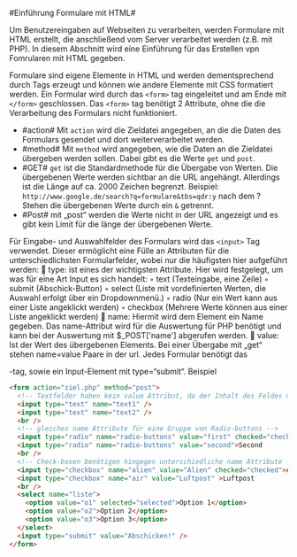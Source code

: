 #Einführung Formulare mit HTML#

Um Benutzereingaben auf Webseiten zu verarbeiten, werden Formulare mit HTML erstellt, die anschließend vom Server verarbeitet werden (z.B. mit PHP). In diesem Abschnitt wird eine Einführung für das Erstellen vpn Fomrularen mit HTML gegeben.

Formulare sind eigene Elemente in HTML und werden dementsprechend durch Tags erzeugt und können wie andere Elemente mit CSS formatiert werden.
Ein Formular wird durch das `<form>` tag eingeleitet und am Ende mit `</form>` geschlossen. Das `<form>` tag benötigt 2 Attribute, ohne die die Verarbeitung des Formulars nicht funktioniert.
* #action# Mit `action` wird die Zieldatei angegeben, an die die Daten des Formulars gesendet und dort weiterverarbeitet werden.
* #method# Mit `method` wird angegeben, wie die Daten an die Zieldatei übergeben werden sollen. Dabei gibt es die Werte `get` und `post`.
* #GET# `get` ist die Standardmethode für die Übergabe von Werten. Die übergebenen Werte werden sichtbar an die URL angehängt. Allerdings ist die Länge auf ca. 2000 Zeichen begrenzt. Beispiel: `http://www.google.de/search?q=formulare&tbs=qdr:y` nach dem ?
Stehen die übergebenen Werte durch ein `&` getrennt.
* #Post# mit „post“ werden die Werte nicht in der URL angezeigt und es gibt kein Limit für die länge der übergebenen Werte.

Für Eingabe- und Auswahlfelder des Formulars wird das `<input>` Tag verwendet. Dieser ermöglicht eine Fülle an
Attributen für die unterschiedlichsten Formularfelder, wobei nur die häufigsten hier aufgeführt werden:
 type: ist eines der wichtigsten Attribute. Hier wird festgelegt, um was für eine Art Input es sich handelt:
◦ text (Texteingabe, eine Zeile)
◦ submit (Abschick-Button)
◦ select (Liste mit vordefinierten Werten, die Auswahl erfolgt über ein Dropdownmenü.)
◦ radio (Nur ein Wert kann aus einer Liste angeklickt werden)
◦ checkbox (Mehrere Werte können aus einer Liste angeklickt werden)

name: Hiermit wird dem Element ein Name gegeben. Das name-Attribut wird für die Auswertung für PHP
benötigt und kann bei der Auswertung mit $_POST['name'] abgerufen werden.
 value: Ist der Wert des übergebenen Elements. Bei einer Übergabe mit „get“ stehen name=value Paare in der
url.
Jedes Formular benötigt das <form>-tag, sowie ein Input-Element mit type=“submit“.
Beispiel
```html
<form action="ziel.php" method="post">
  <!-- Textfelder haben kein value Attribut, da der Inhalt des Feldes übergeben wird.-->
  <input type="text" name="text1" />
  <input type="text" name="text2" />
  <br />
  <!-- gleiches name Attribute für eine Gruppe von Radio-buttons -->
  <input type="radio" name="radio-buttons" value="first" checked="checked">First
  <input type="radio" name="radio-buttons" value="second">Second
  <br />
  <!-- Check-boxen benötigen hingegen unterschiedliche name Attribute -->
  <input type="checkbox" name="alien" value="Alien" checked="checked">Alien
  <input type="checkbox" name="air" value="Luftpost" >Luftpost
  <br />
  <select name="liste">
    <option value="o1" selected="selected">Option 1</option>
    <option value="o2">Option 2</option>
    <option value="o3">Option 3</option>
  </select>
  <input type="submit" value="Abschicken!" />
</form>
```
